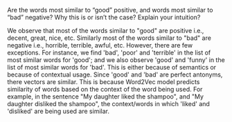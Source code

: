 Are the words most similar to “good” positive, and words most similar to “bad” negative? Why this is or isn’t the case? Explain your intuition?

We observe that most of the words similar to "good" are positive i.e., decent, great, nice, etc. Similarly most of the words similar to "bad" are negative i.e., horrible, terrible, awful, etc. However, there are few exceptions. For instance, we find 'bad', 'poor' and 'terrible' in the list of most similar words for 'good'; and we also observe 'good' and 'funny' in the list of most similar words for 'bad'. This is either because of semantics or because of contextual usage. Since 'good' and 'bad' are perfect antonyms, there vectors are similar. This is because Word2Vec model predicts similarity of words based on the context of the word being used. For example, in the sentence "My daughter liked the shampoo", and "My daughter disliked the shampoo", the context/words in which 'liked' and 'disliked' are being used are similar.

